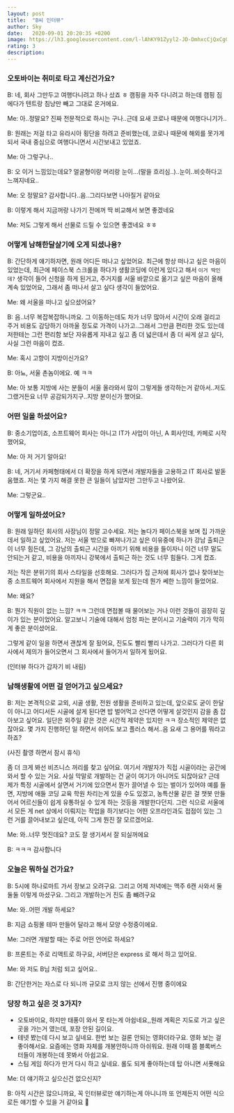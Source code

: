 ```yaml
---
layout: post
title:  "B씨 인터뷰"
author: Sky
date:   2020-09-01 20:20:35 +0200
image: https://lh3.googleusercontent.com/l-lAhKY91Zyyl2-JD-DmhxcCjQxCgG3sgp1D9Ao8BNcEQOMmZO9diDxIdfmZNyNwlFFZdyJ-oMj88GV9WVFJPACIA6rn-GsNe6q655z38z5PsV8J8GJHPCOmekoyaEGIualWhOl0ihs5bWhS3zhiP7iw_h-lhyGE64MWzBqySEMskSH7-ifYkvbaZHJfiuZJfdOpKYBHsfGgCZXnkc7vygEXoSVmxODuSbPkeSyXJGhfpDohXmSO_dUJc7Bw5ZlADOezhEpeKae3PxjF2aB1SM1KeXGHppM4TpTKBaomFQWf7GZGTYPs9xAQJChuVEADhlyjJUSZOG99geie_zsDi-7IA6YlkhlvWrqx-S9tvGkZmJpHRs2nHRyrgjqjscLl1VDEIkYoMIA9ZOnxILzmrjTCVJQz7QbiRRNrbOfi7KlcThRL8UjwQ5Pcp47wKeFHYQQJ-Y7agxpzPJR4LQ7whdtyDgEfwGJQ8yqVaR6QW52idq0qizr66KwAWOI-6N7DFAEQeCtBa382osHrWrQsbZSQkReOfOUYuFajFgQNLsuXGHcv79PptxOzCMo8nVnV9oxWvNcz565NsMtRCTeELjcp3Noo9HCstYiYAPrQyGBOmSyf4tOUKe3uyPfEhcDSY7q8LyhKYKtkKtjhH3L9p2nQRVdLgJNKarS03_EvjJsNeppfq1NPCeolu5a-uw=w283-h220-no?authuser=0
rating: 3
description: 
---
```

### 오토바이는 취미로 타고 계신건가요?

B: 네, 회사 그만두고 여행다니려고 하나 샀죠 ㅎ 캠핑을 자주 다니려고 하는데 캠핑 짐에다가 텐트랑 침낭만 빼고 그대로 온거에요.

Me: 아..정말요? 진짜 전문적으로 하시는 구나..근데 요새 코로나 때문에 여행다니기가..

B: 원래는 저걸 타고 유라시아 횡단을 하려고 준비했는데, 코로나 때문에 해외를 못가게 되서 국내 중심으로 여행다니면서 시간보내고 있었죠.

Me: 아 그렇구나..

B: 오 이거 느낌있는데요? 얼굴형이랑 머리랑 눈이...(말을 흐리심..)..눈이..비슷하다고 느껴지네요..

Me: 오 정말요? 감사합니다..음..그리다보면 나아질거 같아요

B: 이렇게 해서 지금꺼랑 나가기 전에꺼 딱 비교해서 보면 좋겠네요

Me: 저도 그렇게 해서 선물로 드릴 수 있으면 좋겠네요 ㅎㅎ

### 어떻게 남해한달살기에 오게 되셨나용?

B: 간단하게 얘기하자면, 원래 어디든 떠나고 싶었어요. 최근에 항상 떠나고 싶은 마음이 있었는데, 최근에 페이스북 스크롤을 하다가 생활코딩에 이런게 있다고 해서 `이거 딱인데?` 생각이 들어 신청을 하게 된거고, 주거지를 서울 바깥으로 옮기고 싶은 마음이 올해 계속 있었어요, 그래서 좀 떠나서 살고 싶다 생각이 들었어요.

Me: 왜 서울을 떠나고 싶으셨어요?

B: 음..너무 복잡복잡하니까요. 그 이동하는데도 차가 너무 많아서 시간이 오래 걸리고 주거 비용도 감당하기 아까울 정도로 가격이 나가고..그래서 그만큼 편리한 것도 있는데 저한테는 그런 편리함 보단  자유롭게 지내고 싶고 좀 더 넓은데서 좀 더 싸게 살고 싶다, 사실 그런 마음이 컸죠.

Me: 혹시 고향이 지방이신가요?

B: 아뇨, 서울 촌놈이에요. 예 ㅋㅋ

Me: 아 보통 지방에 사는 분들이 서울 올라와서 많이 그렇게들 생각하는거 같아서..저도 그랬거든요 너무 공감되가지구..지방 분이신가 했어요.

### 어떤 일을 하셨어요?

B: 중소기업이죠, 소프트웨어 회사는 아니고 IT가 사업이 아닌, A 회사인데, 카페로 시작했어요,

Me: 아 저 거기 알아요!

B: 네, 거기서 카페형태에서 더 확장을 하게 되면서 개발자들을 고용하고 IT 회사로 발돋움했죠. 저는 몇 가지 해결 못한 큰 일들이 남았지만 그만두고 나왔어요.

Me: 그렇군요..

### 어떻게 일하셨어요?

B: 원래 일하던 회사의 사장님이 정말 고수세요. 저는 놀다가 페이스북을 보며 집 가까운데서 일하고 싶었어요. 저는 서울 밖으로 빠져나가고 싶은 이유중에 하나가 강남 출퇴근이 너무 힘든데, 그 강남의 출퇴근 시간을 아끼기 위해 비용을 들이자니 이건 너무 말도 안되는거 같고, 비용을 아끼자니 강북에서 출퇴근 하는 것도 너무 힘들다. 그게 컸죠.

저는 작은 분위기의 회사 스타일을 선호해요.  그러다가 집 근처에 회사가 없나 찾아보는 중 소프트웨어 회사에서 지원을 해서 면접을 보게 됬는데 뭔가 쎄한 느낌이 들었어요.

Me: 왜요?

B: 뭔가 직원이 없는 느낌? ㅋㅋ 그런데 면접볼 때 물어보는 거나 이런 것들이 굉장히 깊이가 있는 분이었어요. 알고보니 기술에 대해서 엄청 파는 분이시고 기술력이 기가 막히게 좋은 분이셨어요.

그렇게 같이 일을 하면서 괜찮게 잘 됬어요, 진도도 빨리 빨리 나가고. 그러다가 다른 회사에서 제의가 들어오면서 그 회사에서 들어가서 일하게 됬어요.

(인터뷰 하다가 갑자기 비 내림)

### 남해생활에 어떤 걸 얻어가고 싶으세요?

B: 저는 본격적으로 교외, 시골 생활, 전원 생활을 준비하고 있는데, 앞으로도 굳이 한달이 아니고 어디서든 시골에 살게 된다면 밥 벌어먹고 산다면 어떻게 살것인지 감을 좀 잡아보고 싶어요. 일단은 외주일 같은 것은 시간적 제약은 있지만 ㅋㅋ 장소적인 제약은 없잖아요. 몇 가지 진행하던 일 하면서 쉬어도 보고 플러스 해서..음 요새 그 용어를 뭐라고 하죠?

(사진 촬영 하면서 잠시 휴식)

좀 더 크게 봐선 비즈니스 꺼리를 찾고 싶어요. 여기서 개발자가 직접 시골이라는 공간에 와서 할 수 있는 거요. 사실 막말로 개발하는 건 굳이 여기가 아니어도 되잖아요? 근데 제가 특정 시골에서 살면서 거기에 있으면서 뭔가 끌어낼 수 있는 벌이가 있어야 예를 들면, 지방에 애들 코딩 교육 학원 차리는게 있을 수도 있겠고, 농특산물 같은 걸 챗봇 만들어서 어르신들이 쉽게 유통하실 수 있게 하는 것등을 개발한다던지. 그런 식으로 서울에서 모든 게 net 상에서 이뤄지는 작업을 하기보다는 어떤 오프라인과도 접점이 있는 그런 거를 끌어내보고 싶은데, 아직 그게 뭔진 잘 모르겠어요.

Me: 와..너무 멋진데요? 코도 잘 생기셔서 잘 되실꺼에요

B: ㅋㅋㅋ 감사합니다

### 오늘은 뭐하실 건가요?

B: 5시에 하나로마트 가서 장보고 오려구요. 그리고 어제 저녁에는 맥주 6캔 사와서 둘둘둘 이렇게 마셨구요.  그리고 개발하는거 진도 좀 뺴려구요

Me: 와..어떤 개발 하세요?

B: 지금 쇼핑몰 테마 만들어 달라고 해서 모양 수정중이에요. 

Me: 그러면 개발할 때는 주로 어떤 언어로 하세요?

B: 프론트는 주로 리액트로 하구요, 서버단은 express 로 해서 하고 있어요.

Me: 와 저도 B님 처럼 되고 싶어요..

B: 간단한거는 자스로 다 되니까 규모로 크지 않는 선에서 진행 중이에요

### 당장 하고 싶은 것 3가지?

- 오토바이요, 하지만 태풍이 와서 못 타는게 아쉽네요,,원래 계획은 지도로 가고 싶은 곳을 가는거 였는데, 포장 안된 길이요.
- 테넷 봤는데 다시 보고 싶네요. 한번 보는 걸론 안되는 영화더라구요. 영화 보는 걸 좋아해서요. 요즘에는 영화 자체를 개봉안하니까 아쉬워요. 원래 이때 쯤 블록버스터들이 개봉하는데 못봐서 아쉽고요.
- 스팀 게임 하다가 만거 다시 하고 싶네요.  롤도 되게 좋아하는데 탑 아니면 서폿해요

Me: 더 얘기하고 싶으신건 없으신지?

B: 아직 시간은 많으니까요, 꼭 인터뷰로만 얘기하는게 아니니까 또 언제든지 어떤 식으로든 얘기할 수 있을 거 같아요 🙂
